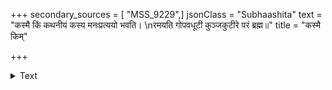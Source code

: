 +++
secondary_sources = [ "MSS_9229",]
jsonClass = "Subhaashita"
text = "कस्मै किं कथनीयं कस्य मनःप्रत्ययो भवति।  \nरमयति गोपवधूटी कुञ्जकुटीरे परं ब्रह्म॥"
title = "कस्मै किम्"

+++

<details><summary>Text</summary>

कस्मै किं कथनीयं कस्य मनःप्रत्ययो भवति।  
रमयति गोपवधूटी कुञ्जकुटीरे परं ब्रह्म॥
</details>
